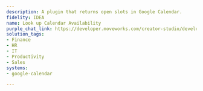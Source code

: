 ```yaml
---
description: A plugin that returns open slots in Google Calendar.
fidelity: IDEA
name: Look up Calendar Availability
purple_chat_link: https://developer.moveworks.com/creator-studio/developer-tools/purple-chat/?conversation=%7B%22startTimestamp%22%3A%2211%3A43+AM%22%2C%22messages%22%3A%5B%7B%22role%22%3A%22user%22%2C%22parts%22%3A%5B%7B%22richText%22%3A%22Can+you+find+mutual+availability+with+Ajay+for+a+meeting%3F%22%7D%5D%7D%2C%7B%22role%22%3A%22assistant%22%2C%22parts%22%3A%5B%7B%22reasoningSteps%22%3A%5B%7B%22status%22%3A%22success%22%2C%22richText%22%3A%22%3Cp%3E%E2%9C%85+Working+on+%3Cb%3EMutual+Availability+%3C%2Fb%3E%3Cbr%3E%E2%8F%B3+Calling+Plugin+%3Cb%3ELookup+Calendar+Availability%3C%2Fb%3E%3C%2Fp%3E%22%7D%5D%7D%2C%7B%22richText%22%3A%22I%27ve+found+a+couple+of+time+slots+for+you+and+Ajay%3A%3Cbr%3E%3Cb%3EOption+1%3A%3C%2Fb%3E+May+10%2C+10%3A00+AM+-+11%3A00+AM%3Cbr%3E%3Cb%3EOption+2%3A%3C%2Fb%3E+May+12%2C+2%3A00+PM+-+3%3A00+PM%3Cbr%3EWould+you+like+to+book+one+of+these+meeting+times%3F%22%7D%5D%7D%2C%7B%22role%22%3A%22assistant%22%2C%22parts%22%3A%5B%7B%22richText%22%3A%22Please+choose+an+option%3A%22%7D%2C%7B%22richText%22%3A%22%3Cb%3EBook+Meeting%3C%2Fb%3E%22%7D%2C%7B%22buttons%22%3A%5B%7B%22style%22%3A%22filled%22%2C%22buttonText%22%3A%22Book+Option+1%22%7D%2C%7B%22style%22%3A%22outlined%22%2C%22buttonText%22%3A%22Book+Option+2%22%7D%2C%7B%22style%22%3A%22outlined%22%2C%22buttonText%22%3A%22View+More+Options%22%7D%5D%7D%5D%7D%5D%7D
solution_tags:
- Finance
- HR
- IT
- Productivity
- Sales
systems:
- google-calendar

---
```

